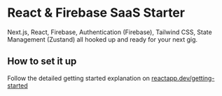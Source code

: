 # React & Firebase SaaS Starter

Next.js, React, Firebase, Authentication (Firebase), Tailwind CSS, State Management (Zustand) all hooked up and ready for your next gig.

## How to set it up

Follow the detailed getting started explanation on [reactapp.dev/getting-started](https://reactapp.dev/getting-started)
